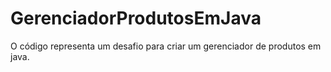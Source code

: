 # GerenciadorProdutosEmJava
O código representa um desafio para criar um gerenciador de produtos em java.
